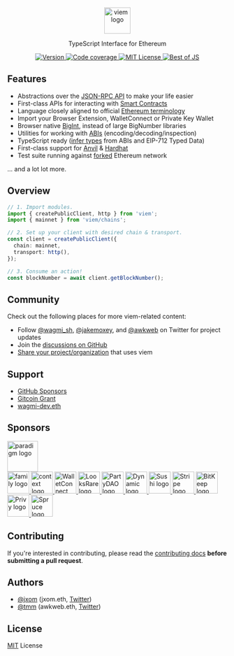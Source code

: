 <br/>

<p align="center">
  <a href="https://viem.sh">
      <picture>
        <source media="(prefers-color-scheme: dark)" srcset="https://github.com/wagmi-dev/viem/blob/main/.github/gh-logo-dark.svg">
        <img alt="viem logo" src="https://github.com/wagmi-dev/viem/blob/main/.github/gh-logo-light.svg" width="auto" height="60">
      </picture>
</a>
</p>

<p align="center">
  TypeScript Interface for Ethereum
<p>

<p align="center">
  <a href="https://www.npmjs.com/package/viem">
    <picture>
      <source media="(prefers-color-scheme: dark)" srcset="https://img.shields.io/npm/v/viem?colorA=21262d&colorB=21262d&style=flat">
      <img src="https://img.shields.io/npm/v/viem?colorA=f6f8fa&colorB=f6f8fa&style=flat" alt="Version">
    </picture>
  </a>
  <a href="https://app.codecov.io/gh/wagmi-dev/viem">
    <picture>
      <source media="(prefers-color-scheme: dark)" srcset="https://img.shields.io/codecov/c/github/wagmi-dev/viem?colorA=21262d&colorB=21262d&style=flat">
      <img src="https://img.shields.io/codecov/c/github/wagmi-dev/viem?colorA=f6f8fa&colorB=f6f8fa&style=flat" alt="Code coverage">
    </picture>
  </a>
  <a href="https://github.com/wagmi-dev/viem/blob/main/LICENSE">
    <picture>
      <source media="(prefers-color-scheme: dark)" srcset="https://img.shields.io/npm/l/viem?colorA=21262d&colorB=21262d&style=flat">
      <img src="https://img.shields.io/npm/l/viem?colorA=f6f8fa&colorB=f6f8fa&style=flat" alt="MIT License">
    </picture>
  </a>
  <a href="https://bestofjs.org/projects/viem">
    <picture>
      <source media="(prefers-color-scheme: dark)" srcset="https://img.shields.io/endpoint?colorA=21262d&colorB=21262d&style=flat&url=https://bestofjs-serverless.now.sh/api/project-badge?fullName=wagmi-dev%2Fviem%26since=daily">
      <img src="https://img.shields.io/endpoint?colorA=f6f8fa&colorB=f6f8fa&style=flat&url=https://bestofjs-serverless.now.sh/api/project-badge?fullName=wagmi-dev%2Fviem%26since=daily" alt="Best of JS">
    </picture>
  </a>
</p>

## Features

- Abstractions over the [JSON-RPC API](https://ethereum.org/en/developers/docs/apis/json-rpc/) to make your life easier
- First-class APIs for interacting with [Smart Contracts](https://ethereum.org/en/glossary/#smart-contract)
- Language closely aligned to official [Ethereum terminology](https://ethereum.org/en/glossary/)
- Import your Browser Extension, WalletConnect or Private Key Wallet
- Browser native [BigInt](https://developer.mozilla.org/en-US/docs/Web/JavaScript/Reference/Global_Objects/BigInt), instead of large BigNumber libraries
- Utilities for working with [ABIs](https://ethereum.org/en/glossary/#abi) (encoding/decoding/inspection)
- TypeScript ready ([infer types](https://viem.sh/docs/typescript) from ABIs and EIP-712 Typed Data)
- First-class support for [Anvil](https://book.getfoundry.sh/) & [Hardhat](https://hardhat.org/)
- Test suite running against [forked](https://ethereum.org/en/glossary/#fork) Ethereum network

... and a lot lot more.

## Overview

```ts
// 1. Import modules.
import { createPublicClient, http } from 'viem';
import { mainnet } from 'viem/chains';

// 2. Set up your client with desired chain & transport.
const client = createPublicClient({
  chain: mainnet,
  transport: http(),
});

// 3. Consume an action!
const blockNumber = await client.getBlockNumber();
```

## Community

Check out the following places for more viem-related content:

- Follow [@wagmi_sh](https://twitter.com/wagmi_sh), [@jakemoxey](https://twitter.com/jakemoxey), and [@awkweb](https://twitter.com/awkweb) on Twitter for project updates
- Join the [discussions on GitHub](https://github.com/wagmi-dev/viem/discussions)
- [Share your project/organization](https://github.com/wagmi-dev/viem/discussions/104) that uses viem

## Support

- [GitHub Sponsors](https://github.com/sponsors/wagmi-dev?metadata_campaign=docs_support)
- [Gitcoin Grant](https://wagmi.sh/gitcoin)
- [wagmi-dev.eth](https://etherscan.io/enslookup-search?search=wagmi-dev.eth)

## Sponsors

<a href="https://paradigm.xyz">
  <picture>
    <source media="(prefers-color-scheme: dark)" srcset="https://raw.githubusercontent.com/wagmi-dev/.github/main/content/sponsors/paradigm-dark.svg">
    <img alt="paradigm logo" src="https://raw.githubusercontent.com/wagmi-dev/.github/main/content/sponsors/paradigm-light.svg" width="auto" height="70">
  </picture>
</a>

<br>

<a href="https://twitter.com/family">
  <picture>
    <source media="(prefers-color-scheme: dark)" srcset="https://raw.githubusercontent.com/wagmi-dev/.github/main/content/sponsors/family-dark.svg">
    <img alt="family logo" src="https://raw.githubusercontent.com/wagmi-dev/.github/main/content/sponsors/family-light.svg" width="auto" height="50">
  </picture>
</a>
<a href="https://twitter.com/context">
  <picture>
    <source media="(prefers-color-scheme: dark)" srcset="https://raw.githubusercontent.com/wagmi-dev/.github/main/content/sponsors/context-dark.svg">
    <img alt="context logo" src="https://raw.githubusercontent.com/wagmi-dev/.github/main/content/sponsors/context-light.svg" width="auto" height="50">
  </picture>
</a>
<a href="https://walletconnect.com">
  <picture>
    <source media="(prefers-color-scheme: dark)" srcset="https://raw.githubusercontent.com/wagmi-dev/.github/main/content/sponsors/walletconnect-dark.svg">
    <img alt="WalletConnect logo" src="https://raw.githubusercontent.com/wagmi-dev/.github/main/content/sponsors/walletconnect-light.svg" width="auto" height="50">
  </picture>
</a>
<a href="https://looksrare.org">
  <picture>
    <source media="(prefers-color-scheme: dark)" srcset="https://raw.githubusercontent.com/wagmi-dev/.github/main/content/sponsors/looksrare-dark.svg">
    <img alt="LooksRare logo" src="https://raw.githubusercontent.com/wagmi-dev/.github/8923685e23fe9708b74d456c3f9e7a2b90f6abd9/content/sponsors/looksrare-light.svg" width="auto" height="50">
  </picture>
</a>
<a href="https://twitter.com/prtyDAO">
  <picture>
    <source media="(prefers-color-scheme: dark)" srcset="https://raw.githubusercontent.com/wagmi-dev/.github/main/content/sponsors/partydao-dark.svg">
    <img alt="PartyDAO logo" src="https://raw.githubusercontent.com/wagmi-dev/.github/main/content/sponsors/partydao-light.svg" width="auto" height="50">
  </picture>
</a>
<a href="https://dynamic.xyz">
  <picture>
    <source media="(prefers-color-scheme: dark)" srcset="https://raw.githubusercontent.com/wagmi-dev/.github/main/content/sponsors/dynamic-dark.svg">
    <img alt="Dynamic logo" src="https://raw.githubusercontent.com/wagmi-dev/.github/main/content/sponsors/dynamic-light.svg" width="auto" height="50">
  </picture>
</a>
<a href="https://sushi.com">
  <picture>
    <source media="(prefers-color-scheme: dark)" srcset="https://raw.githubusercontent.com/wagmi-dev/.github/main/content/sponsors/sushi-dark.svg">
    <img alt="Sushi logo" src="https://raw.githubusercontent.com/wagmi-dev/.github/main/content/sponsors/sushi-light.svg" width="auto" height="50">
  </picture>
</a>
<a href="https://stripe.com">
  <picture>
    <source media="(prefers-color-scheme: dark)" srcset="https://raw.githubusercontent.com/wagmi-dev/.github/main/content/sponsors/stripe-dark.svg">
    <img alt="Stripe logo" src="https://raw.githubusercontent.com/wagmi-dev/.github/main/content/sponsors/stripe-light.svg" width="auto" height="50">
  </picture>
</a>
<a href="https://bitkeep.com">
  <picture>
    <source media="(prefers-color-scheme: dark)" srcset="https://raw.githubusercontent.com/wagmi-dev/.github/main/content/sponsors/bitkeep-dark.svg">
    <img alt="BitKeep logo" src="https://raw.githubusercontent.com/wagmi-dev/.github/main/content/sponsors/bitkeep-light.svg" width="auto" height="50">
  </picture>
</a>
<a href="https://privy.io">
  <picture>
    <source media="(prefers-color-scheme: dark)" srcset="https://raw.githubusercontent.com/wagmi-dev/.github/main/content/sponsors/privy-dark.svg">
    <img alt="Privy logo" src="https://raw.githubusercontent.com/wagmi-dev/.github/main/content/sponsors/privy-light.svg" width="auto" height="50">
  </picture>
</a>
<a href="https://spruceid.com">
  <picture>
    <source media="(prefers-color-scheme: dark)" srcset="https://raw.githubusercontent.com/wagmi-dev/.github/main/content/sponsors/spruce-dark.svg">
    <img alt="Spruce logo" src="https://raw.githubusercontent.com/wagmi-dev/.github/main/content/sponsors/spruce-light.svg" width="auto" height="50">
  </picture>
</a>

## Contributing

If you're interested in contributing, please read the [contributing docs](/.github/CONTRIBUTING.md) **before submitting a pull request**.

## Authors

- [@jxom](https://github.com/jxom) (jxom.eth, [Twitter](https://twitter.com/jakemoxey))
- [@tmm](https://github.com/tmm) (awkweb.eth, [Twitter](https://twitter.com/awkweb))

## License

[MIT](/LICENSE) License
